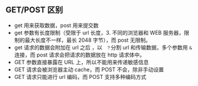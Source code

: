 ## GET/POST 区别

- get 用来获取数据，post 用来提交数
- get 参数有长度限制（受限于 url 长度，3. 不同的浏览器和 WEB 服务器，限制的最大长度不一样，最长 2048 字节），而 post 无限制。
- get 请求的数据会附加在 url 之后 ，以 ` ？`分割 url 和传输数据，多个参数用 `&`连接，而 post 请求会把请求的数据放在 http 请求体中。
- GET 参数直接暴露在 URL 上，所以不能用来传递敏感信息
- GET 请求会被浏览器主动 cache，而 POST 不会，除非手动设置
- GET 请求只能进行 url 编码，而 POST 支持多种编码方式